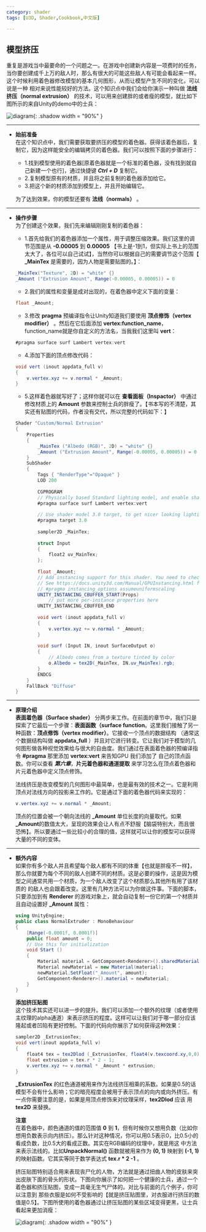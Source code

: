 ```yaml
---
category: shader
tags: [U3D, Shader,Cookbook,中文版]

---
```


## 模型挤压  

重复是游戏当中最要命的一个问题之一。在游戏中创建新内容是一项费时的任务，当你要创建成千上万的敌人时，那么有很大的可能这些敌人有可能会看起来一样。这个时候利用着色器修改模型的基本几何图形，从而让模型产生不同的变化，可以说是一种
相对来说性能较好的方法。这个知识点中我们会给你演示一种叫做 **法线挤压（normal extrusion）** 的技术，可以用来创建胖的或者瘦的模型，就比如下图所示的来自Unity的demo中的士兵：  

![diagram](https://linkliu.github.io/game-tech-post/assets/img/shader_book/diagram62.png){:  .shadow width = "90%" }   


***  

- **始前准备**  
    在这个知识点中，我们需要获取要挤压的模型的着色器。获得该着色器后，复制它，因为这样能安全的编辑拷贝的着色器。我们可以按照下面的步骤进行：  
    - 1.找到模型使用的着色器[原着色器就是一个标准的着色器，没有找到就自己新建一个也行]，通过快捷键 ***Ctrl + D*** 复制它。
    - 2.复制模型原有的材质，并且将之前复制的着色器添加给它。
    - 3.把这个新的材质添加到模型上，并且开始编辑它。  

    为了达到效果，你的模型还要有 **法线（normals）** 。


*** 
- **操作步骤**  
    为了创建这个效果，我们先来编辑刚刚复制的着色器：  
    - 1.首先给我们的着色器添加一个属性，用于调整压缩效果。我们这里的调节范围是从 **-0.00005** 到 **0.00005** 【书上是-1到1，但实际上书上的范围太大了，各位可以自己试试】，当然你可以根据自己的需要调节这个范围【 **_MainTex** 是需要的，因为人物是需要贴图的。】：
    ``` c#
    _MainTex("Texture", 2D) = "white" {}
    _Amount ("Extrusion Amount", Range(-0.00005, 0.00005)) = 0
    ```  
        

    - 2.我们的属性和变量是成对出现的，在着色器中定义下面的变量：  
    ``` c# 
    float _Amount;
    ```

    - 3.修改 **pragma** 预编译指令让Unity知道我们要使用 **顶点修饰（vertex modifier）** 。然后在它后面添加 **vertex:function_name**，function_name就是你自定义的方法名，当我我们这里叫 **vert**：  
    ``` c#
    #pragma surface surf Lambert vertex:vert
    ```

    - 4.添加下面的顶点修改代码：
    ``` c#
    void vert (inout appdata_full v) 
    {
        v.vertex.xyz += v.normal * _Amount;
    }
    ```

    - 5.这样着色器就写好了；这样你就可以在 **查看面板（Inspactor）** 中通过修改材质上的 **Amount** 参数来控制士兵的胖瘦了。【书本写的不清楚，其实还有贴图的代码，作者没有交代，所以完整的代码如下：】  
    ``` c#
    Shader "Custom/Normal Extrusion" 
    {
        Properties 
        {
            _MainTex ("Albedo (RGB)", 2D) = "white" {}
            _Amount ("Extrusion Amount", Range(-0.00005, 0.00005)) = 0
        }
        SubShader 
        {
            Tags { "RenderType"="Opaque" }
            LOD 200
            
            CGPROGRAM
            // Physically based Standard lighting model, and enable shadows on all light types
            #pragma surface surf Lambert vertex:vert
            
            // Use shader model 3.0 target, to get nicer looking lighting
            #pragma target 3.0
            
            sampler2D _MainTex;
            
            struct Input 
            {
            	float2 uv_MainTex;
            };
            
            float _Amount;
            // Add instancing support for this shader. You need to check 'Enable Instancing' on materials that use the shader.
            // See https://docs.unity3d.com/Manual/GPUInstancing.html for more information about instancing.
            // #pragma instancing_options assumeuniformscaling
            UNITY_INSTANCING_CBUFFER_START(Props)
            	// put more per-instance properties here
            UNITY_INSTANCING_CBUFFER_END
            
            void vert (inout appdata_full v) 
            {
            	v.vertex.xyz += v.normal * _Amount;
            }
            
            void surf (Input IN, inout SurfaceOutput o) 
            {
            	// Albedo comes from a texture tinted by color
            	o.Albedo = tex2D(_MainTex, IN.uv_MainTex).rgb;
            }
            ENDCG
    	}
        FallBack "Diffuse"
    }
    ```
*** 

- **原理介绍**  
    **表面着色器（Surface shader）** 分两步来工作。在前面的章节中，我们只是探索了它最后一个步骤：**表面函数（surface function**。这里我们接触了另一种函数：**顶点修饰（vertex modifier）**。它接收一个顶点的数据结构
    （通常这个数据结构叫做 **appdata_full** ）并且对它进行转变。它让我们对于模型的几何图形做各种视觉效果给与很大的自由度。我们通过在表面着色器的预编译指令 **#pragma** 那里添加 **vertex:vert** 来告知GPU 我们添加了
    自己的顶点函数。你可以查看 ***第六章***，**片元着色器和通道提取** 来学习怎么在顶点着色器和片元着色器中定义顶点修饰。  

    法线挤压是改变模型的几何图形中最简单，也是最有效的技术之一。它是利用顶点对法线方向的投影来工作的。它是通过下面的着色器代码来实现的：  
    ``` c#
    v.vertex.xyz += v.normal * _Amount;
    ```  
    顶点的位置会被一个朝向法线的 **_Amount** 单位长度的向量取代。如果 **_Amount**的数值太大，呈现的效果会让人有点不舒服【脑袋特别大，而且很恐怖】。所以要通过一些比较小的合理的值，这样就可以让你的模型可以获得大量的不同的变体。  


***  

- **额外内容**  
    如果你有多个敌人并且希望每个敌人都有不同的体重【也就是胖瘦不一样】，那么你就要为每个不同的敌人创建不同的材质。这是必要的操作，这是因为模型之间通常共用一个材质，为一个敌人改变了这个材质那么其他所有用了该材质的
    的敌人也会跟着改变。这里有几种方法可以为你做这件事。下面的脚本，只要添加到有 **Renderer** 的游戏对象上，就会自动复制一份它的第一个材质并且自动设置好 **_Amount** 属性：  
    ``` c#
    using UnityEngine;
    public class NormalExtruder : MonoBehaviour 
    {
        [Range(-0.0001f, 0.0001f)]
        public float amount = 0;
        // Use this for initialization
        void Start () 
        {
            Material material = GetComponent<Renderer>().sharedMaterial;
            Material newMaterial = new Material(material);
            newMaterial.SetFloat("_Amount", amount);
            GetComponent<Renderer>().material = newMaterial;
        }
    }
    ```

    **添加挤压贴图**  
    这个技术其实还可以进一步的提升。我们可以添加一个额外的纹理（或者使用主纹理的alpha通道）来表示挤压的程度。这样可以让我们对于哪一部分应该隆起或者凹陷有更好控制。下面的代码向你展示了如何获得这种效果：  
    ``` c#
    sampler2D _ExtrusionTex;
    void vert(inout appdata_full v) 
    {
        float4 tex = tex2Dlod (_ExtrusionTex, float4(v.texcoord.xy,0,0));
        float extrusion = tex.r * 2 - 1;
        v.vertex.xyz += v.normal * _Amount * extrusion;
    }
    ``` 
    **_ExtrusionTex** 的红色通道被用来作为法线挤压相乘的系数。如果是0.5的话模型不会有什么影响；它的暗亮程度会被用于表示顶点的向内或向外挤压。有一点你需要注意的是，如果是用顶点修饰来对纹理采样，**tex2Dlod** 应该
    用 **tex2D** 来替换。

    **注意**  
    在着色器中，颜色通道的值的范围值 **0** 到 **1**，但有时候你又想用负数（比如你想用负数表示向内挤压）。那么针对这种情况，你可以用0.5表示0，比0.5小的看成负数，比0.5大的看成正数。其实在RGB编码的纹理中，就是用这
    中方法来表示法线的。比如**UnpackNormal()** 函数就被用来作为 **(0, 1)** 映射到 **(-1, 1)** 的映射函数。它其实等同于数学表达式 **tex.r * 2 -1** 。  

    挤压贴图特别适合用来表现丧尸化的人物，方法就是通过扭曲人物的皮肤来突出皮肤下面的骨头的形状。下图向你展示了如何把一个健康的士兵，通过一个着色器和挤压贴图，变成一具毫无生气尸体的。对比与前面的几个例子，你可以注意到
    那些衣服是如何不受影响的【就是挤压贴图里，对衣服进行挤压的数值是0.5】。下图所使用的着色器通过让挤压贴图的某些区域变得更黑，让士兵看起来更加消瘦：  

    ![diagram](https://linkliu.github.io/game-tech-post/assets/img/shader_book/diagram63.png){:  .shadow width = "90%" }     





